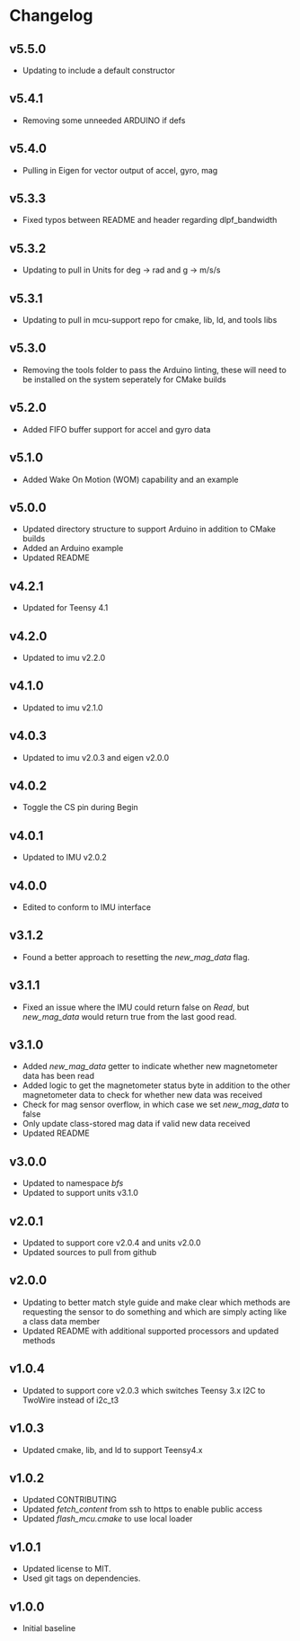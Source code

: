 # Changelog

## v5.5.0
- Updating to include a default constructor

## v5.4.1
- Removing some unneeded ARDUINO if defs

## v5.4.0
- Pulling in Eigen for vector output of accel, gyro, mag

## v5.3.3
- Fixed typos between README and header regarding dlpf_bandwidth

## v5.3.2
- Updating to pull in Units for deg -> rad and g -> m/s/s

## v5.3.1
- Updating to pull in mcu-support repo for cmake, lib, ld, and tools libs

## v5.3.0
- Removing the tools folder to pass the Arduino linting, these will need to be installed on the system seperately for CMake builds

## v5.2.0
- Added FIFO buffer support for accel and gyro data

## v5.1.0
- Added Wake On Motion (WOM) capability and an example

## v5.0.0
- Updated directory structure to support Arduino in addition to CMake builds
- Added an Arduino example
- Updated README

## v4.2.1
- Updated for Teensy 4.1

## v4.2.0
- Updated to imu v2.2.0

## v4.1.0
- Updated to imu v2.1.0

## v4.0.3
- Updated to imu v2.0.3 and eigen v2.0.0

## v4.0.2
- Toggle the CS pin during Begin

## v4.0.1
- Updated to IMU v2.0.2

## v4.0.0
- Edited to conform to IMU interface

## v3.1.2
- Found a better approach to resetting the *new_mag_data* flag.

## v3.1.1
- Fixed an issue where the IMU could return false on *Read*, but *new_mag_data* would return true from the last good read.

## v3.1.0
- Added *new_mag_data* getter to indicate whether new magnetometer data has been read
- Added logic to get the magnetometer status byte in addition to the other magnetometer data to check for whether new data was received
- Check for mag sensor overflow, in which case we set *new_mag_data* to false
- Only update class-stored mag data if valid new data received
- Updated README

## v3.0.0
- Updated to namespace *bfs*
- Updated to support units v3.1.0

## v2.0.1
- Updated to support core v2.0.4 and units v2.0.0
- Updated sources to pull from github

## v2.0.0
- Updating to better match style guide and make clear which methods are requesting the sensor to do something and which are simply acting like a class data member
- Updated README with additional supported processors and updated methods

## v1.0.4
- Updated to support core v2.0.3 which switches Teensy 3.x I2C to TwoWire instead of i2c_t3

## v1.0.3
- Updated cmake, lib, and ld to support Teensy4.x

## v1.0.2
- Updated CONTRIBUTING
- Updated *fetch_content* from ssh to https to enable public access
- Updated *flash_mcu.cmake* to use local loader

## v1.0.1
- Updated license to MIT.
- Used git tags on dependencies.

## v1.0.0
- Initial baseline
